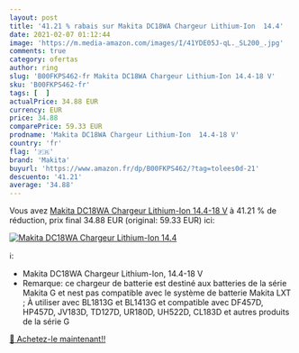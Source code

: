 ```yaml
---
layout: post
title: '41.21 % rabais sur Makita DC18WA Chargeur Lithium-Ion  14.4'
date: 2021-02-07 01:12:44
image: 'https://m.media-amazon.com/images/I/41YDE05J-qL._SL200_.jpg'
comments: true
category: ofertas
author: ring
slug: 'B00FKPS462-fr Makita DC18WA Chargeur Lithium-Ion 14.4-18 V'
sku: 'B00FKPS462-fr'
tags: [  ]
actualPrice: 34.88 EUR
currency: EUR
price: 34.88
comparePrice: 59.33 EUR
prodname: 'Makita DC18WA Chargeur Lithium-Ion  14.4-18 V'
country: 'fr'
flag: '🇫🇷'
brand: 'Makita'
buyurl: 'https://www.amazon.fr/dp/B00FKPS462/?tag=tolees0d-21'
descuento: '41.21'
average: '34.88'
---
```


Vous avez [Makita DC18WA Chargeur Lithium-Ion  14.4-18 V](https://www.amazon.fr/dp/B00FKPS462/?tag=tolees0d-21)  à  41.21 % de réduction, prix final  34.88 EUR (original: 59.33 EUR) ici:

[![Makita DC18WA Chargeur Lithium-Ion  14.4](https://m.media-amazon.com/images/I/41YDE05J-qL._SL200_.jpg)](https://www.amazon.fr/dp/B00FKPS462/?tag=tolees0d-21)

ℹ️:

- Makita DC18WA Chargeur Lithium-Ion, 14.4-18 V
- Remarque: ce chargeur de batterie est destiné aux batteries de la série Makita G et nest pas compatible avec le système de batterie Makita LXT ; À utiliser avec BL1813G et BL1413G et compatible avec DF457D, HP457D, JV183D, TD127D, UR180D, UH522D, CL183D et autres produits de la série G

[🛒 Achetez-le maintenant!!](https://www.amazon.fr/dp/B00FKPS462/?tag=tolees0d-21)

